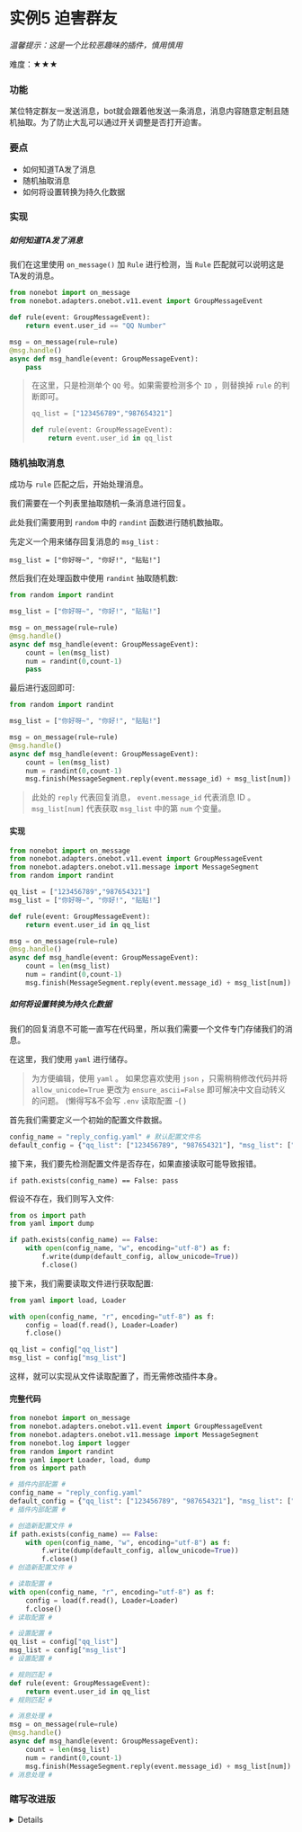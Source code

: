 # 实例5 迫害群友

*温馨提示：这是一个比较恶趣味的插件，慎用慎用*

难度：★★★

### 功能

某位特定群友一发送消息，bot就会跟着他发送一条消息，消息内容随意定制且随机抽取。为了防止大乱可以通过开关调整是否打开迫害。

### 要点

- 如何知道TA发了消息
- 随机抽取消息
- 如何将设置转换为持久化数据

### 实现

##### 如何知道TA发了消息

我们在这里使用 `on_message()` 加 `Rule` 进行检测，当 `Rule` 匹配就可以说明这是TA发的消息。

```python
from nonebot import on_message
from nonebot.adapters.onebot.v11.event import GroupMessageEvent

def rule(event: GroupMessageEvent):
    return event.user_id == "QQ Number"

msg = on_message(rule=rule)
@msg.handle()
async def msg_handle(event: GroupMessageEvent):
    pass
```

> 在这里，只是检测单个 `QQ` 号。如果需要检测多个 `ID` ，则替换掉 `rule` 的判断即可。
> ```python
> qq_list = ["123456789","987654321"]
>
> def rule(event: GroupMessageEvent):
>     return event.user_id in qq_list
> ```

### 随机抽取消息

成功与 `rule` 匹配之后，开始处理消息。

我们需要在一个列表里抽取随机一条消息进行回复。

此处我们需要用到 `random` 中的 `randint` 函数进行随机数抽取。

先定义一个用来储存回复消息的 `msg_list` :

`msg_list = ["你好呀~", "你好!", "贴贴!"]`

然后我们在处理函数中使用 `randint` 抽取随机数:

```python
from random import randint

msg_list = ["你好呀~", "你好!", "贴贴!"]

msg = on_message(rule=rule)
@msg.handle()
async def msg_handle(event: GroupMessageEvent):
    count = len(msg_list)
    num = randint(0,count-1)
    pass
```

最后进行返回即可:

```python
from random import randint

msg_list = ["你好呀~", "你好!", "贴贴!"]

msg = on_message(rule=rule)
@msg.handle()
async def msg_handle(event: GroupMessageEvent):
    count = len(msg_list)
    num = randint(0,count-1)
    msg.finish(MessageSegment.reply(event.message_id) + msg_list[num])
```

> 此处的 `reply` 代表回复消息， `event.message_id` 代表消息 ID 。
> `msg_list[num]` 代表获取 `msg_list` 中的第 `num` 个变量。

#### 实现

```python
from nonebot import on_message
from nonebot.adapters.onebot.v11.event import GroupMessageEvent
from nonebot.adapters.onebot.v11.message import MessageSegment
from random import randint

qq_list = ["123456789","987654321"]
msg_list = ["你好呀~", "你好!", "贴贴!"]

def rule(event: GroupMessageEvent):
    return event.user_id in qq_list

msg = on_message(rule=rule)
@msg.handle()
async def msg_handle(event: GroupMessageEvent):
    count = len(msg_list)
    num = randint(0,count-1)
    msg.finish(MessageSegment.reply(event.message_id) + msg_list[num])
```

##### 如何将设置转换为持久化数据

我们的回复消息不可能一直写在代码里，所以我们需要一个文件专门存储我们的消息。

在这里，我们使用 `yaml` 进行储存。

> 为方便编辑，使用 `yaml` 。
> 如果您喜欢使用 `json` ，只需稍稍修改代码并将 `allow_unicode=True` 更改为 `ensure_ascii=False` 即可解决中文自动转义的问题。
> (懒得写&不会写 `.env` 读取配置 -( )

首先我们需要定义一个初始的配置文件数据。

```python
config_name = "reply_config.yaml" # 默认配置文件名
default_config = {"qq_list": ["123456789", "987654321"], "msg_list": ["你好呀~", "你好!", "贴贴!"]} # 默认配置文件内容(字典)
```

接下来，我们要先检测配置文件是否存在，如果直接读取可能导致报错。

`if path.exists(config_name) == False: pass`

假设不存在，我们则写入文件:

```python
from os import path
from yaml import dump

if path.exists(config_name) == False:
    with open(config_name, "w", encoding="utf-8") as f:
        f.write(dump(default_config, allow_unicode=True))
        f.close()
```

接下来，我们需要读取文件进行获取配置:

```python
from yaml import load, Loader

with open(config_name, "r", encoding="utf-8") as f:
    config = load(f.read(), Loader=Loader)
    f.close()

qq_list = config["qq_list"]
msg_list = config["msg_list"]
```

这样，就可以实现从文件读取配置了，而无需修改插件本身。

#### 完整代码

```python
from nonebot import on_message
from nonebot.adapters.onebot.v11.event import GroupMessageEvent
from nonebot.adapters.onebot.v11.message import MessageSegment
from nonebot.log import logger
from random import randint
from yaml import Loader, load, dump
from os import path

# 插件内部配置 #
config_name = "reply_config.yaml"
default_config = {"qq_list": ["123456789", "987654321"], "msg_list": ["你好呀~", "你好!", "贴贴!"]}
# 插件内部配置 #

# 创造新配置文件 #
if path.exists(config_name) == False:
    with open(config_name, "w", encoding="utf-8") as f:
        f.write(dump(default_config, allow_unicode=True))
        f.close()
# 创造新配置文件 #

# 读取配置 #
with open(config_name, "r", encoding="utf-8") as f:
    config = load(f.read(), Loader=Loader)
    f.close()
# 读取配置 #

# 设置配置 #
qq_list = config["qq_list"]
msg_list = config["msg_list"]
# 设置配置 #

# 规则匹配 #
def rule(event: GroupMessageEvent):
    return event.user_id in qq_list
# 规则匹配 #

# 消息处理 #
msg = on_message(rule=rule)
@msg.handle()
async def msg_handle(event: GroupMessageEvent):
    count = len(msg_list)
    num = randint(0,count-1)
    msg.finish(MessageSegment.reply(event.message_id) + msg_list[num])
# 消息处理 #
```

### **瞎写**改进版

<details>

实现了修改配置会实时更新，但是抛弃了原版 `rule` ，写在了消息处理里；

或许我真的想的会是乱七八糟的吧……

```python
from nonebot import on_message
from nonebot.adapters.onebot.v11.event import GroupMessageEvent
from nonebot.adapters.onebot.v11.message import MessageSegment
from nonebot.log import logger
from random import randint
from yaml import Loader, load, dump
from os import path

# 插件内部配置 #
config_name = "reply_config.yaml"
default_config = {"qq_list": ["123456789", "987654321"], "msg_list": ["你好呀~", "你好!", "贴贴!"]}
# 插件内部配置 #

# 创造新配置文件 #
if path.exists(config_name) == False:
    with open(config_name, "w", encoding="utf-8") as f:
        f.write(dump(default_config, allow_unicode=True))
        f.close()
# 创造新配置文件 #

# 读取配置 #
def read_config():
    with open(config_name, "r", encoding="utf-8") as f:
        config = load(f.read(), Loader=Loader)
        f.close()
    return config
# 读取配置 #

# 消息处理 #
msg = on_message()
@msg.handle()
async def msg_handle(event: GroupMessageEvent):
    # 读取配置 #
    config = read_config()
    qq_list = config["qq_list"]
    msg_list = config["msg_list"]
    # 读取配置 #
    if event.user_id in qq_list:
        count = len(msg_list)
        num = randint(0,count-1)
        msg.finish(MessageSegment.reply(event.message_id) + msg_list[num])
# 消息处理 #
```

</details>